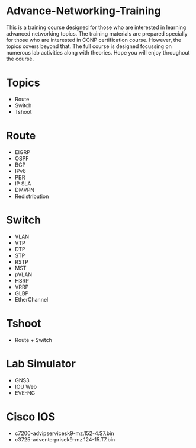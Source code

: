 # Advance-Networking-Training

This is a training course designed for those who are interested in learning advanced networking topics. The training materials are prepared specially for those who are interested in CCNP certification course. However, the topics covers beyond that. The full course is designed focussing on numerous lab activities along with theories. Hope you will enjoy throughout the course.

# Topics
  - Route
  - Switch
  - Tshoot

# Route
  - EIGRP
  - OSPF
  - BGP
  - IPv6
  - PBR
  - IP SLA
  - DMVPN
  - Redistribution
    
# Switch
  - VLAN
  - VTP
  - DTP
  - STP
  - RSTP
  - MST
  - pVLAN
  - HSRP
  - VRRP
  - GLBP
  - EtherChannel
  
# Tshoot
  - Route + Switch
    
# Lab Simulator
  - GNS3
  - IOU Web
  - EVE-NG
  
# Cisco IOS
  - c7200-advipservicesk9-mz.152-4.S7.bin
  - c3725-adventerprisek9-mz.124-15.T7.bin
